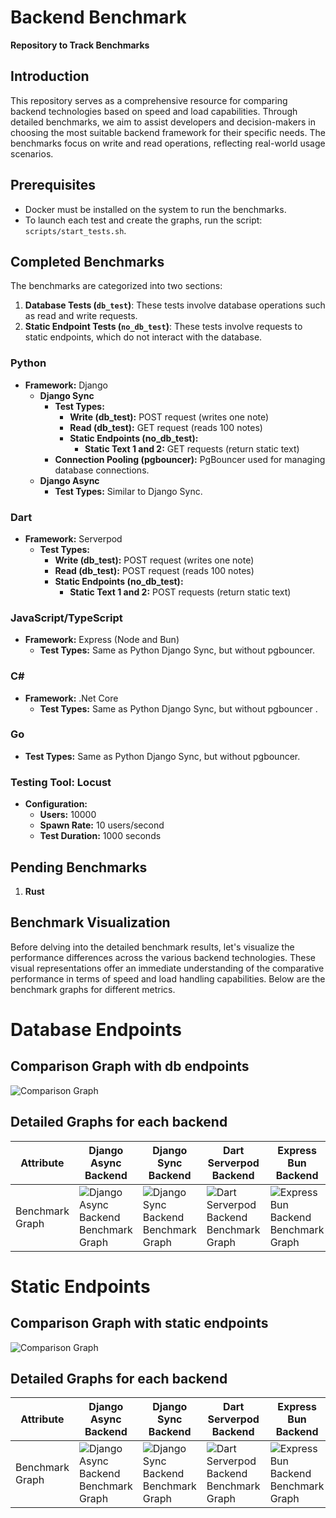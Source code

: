 # Backend Benchmark

**Repository to Track Benchmarks**

## Introduction

This repository serves as a comprehensive resource for comparing backend technologies based on speed and load capabilities. Through detailed benchmarks, we aim to assist developers and decision-makers in choosing the most suitable backend framework for their specific needs. The benchmarks focus on write and read operations, reflecting real-world usage scenarios.

## Prerequisites

- Docker must be installed on the system to run the benchmarks.
- To launch each test and create the graphs, run the script: `scripts/start_tests.sh`.


## Completed Benchmarks

The benchmarks are categorized into two sections:

1. **Database Tests (`db_test`)**: These tests involve database operations such as read and write requests.
2. **Static Endpoint Tests (`no_db_test`)**: These tests involve requests to static endpoints, which do not interact with the database.

### Python

- **Framework:** Django
  - **Django Sync**
    - **Test Types:**
      - **Write (db_test):** POST request (writes one note)
      - **Read (db_test):** GET request (reads 100 notes)
      - **Static Endpoints (no_db_test):**
        - **Static Text 1 and 2:** GET requests (return static text)
    - **Connection Pooling (pgbouncer):** PgBouncer used for managing database connections.
  - **Django Async**
    - **Test Types:** Similar to Django Sync.

### Dart

- **Framework:** Serverpod
  - **Test Types:**
    - **Write (db_test):** POST request (writes one note)
    - **Read (db_test):** POST request (reads 100 notes)
    - **Static Endpoints (no_db_test):**
      - **Static Text 1 and 2:** POST requests (return static text)

### JavaScript/TypeScript

- **Framework:** Express (Node and Bun)
  - **Test Types:** Same as Python Django Sync, but without pgbouncer.

### C#

- **Framework:** .Net Core
  - **Test Types:** Same as Python Django Sync, but without pgbouncer .

### Go

  - **Test Types:** Same as Python Django Sync, but without pgbouncer.

### Testing Tool: Locust

- **Configuration:**
  - **Users:** 10000
  - **Spawn Rate:** 10 users/second
  - **Test Duration:** 1000 seconds

## Pending Benchmarks

1. **Rust**

## Benchmark Visualization

Before delving into the detailed benchmark results, let's visualize the performance differences across the various backend technologies. These visual representations offer an immediate understanding of the comparative performance in terms of speed and load handling capabilities. Below are the benchmark graphs for different metrics.


# Database Endpoints

## Comparison Graph with db endpoints

![Comparison Graph](comparison_graph_db_test.png?v=1707433648)

## Detailed Graphs for each backend

| Attribute       | Django Async Backend                                                                                                | Django Sync Backend                                                                                               | Dart Serverpod Backend                                                                                            | Express Bun Backend                                                                                                   | Express Node Backend                                                                                                    | C# .NET Backend                                                                                            | Go Mux Backend                                                                                           |
| --------------- | ------------------------------------------------------------------------------------------------------------------- | ----------------------------------------------------------------------------------------------------------------- | ----------------------------------------------------------------------------------------------------------------- | --------------------------------------------------------------------------------------------------------------------- | ----------------------------------------------------------------------------------------------------------------------- | ---------------------------------------------------------------------------------------------------------- | -------------------------------------------------------------------------------------------------------- |
| Benchmark Graph | ![Django Async Backend Benchmark Graph](/backends/python/django-async/tests/results/db_test/graph.png?v=1707433648) | ![Django Sync Backend Benchmark Graph](/backends/python/django-sync/tests/results/db_test/graph.png?v=1707433648) | ![Dart Serverpod Backend Benchmark Graph](/backends/dart/server-pod/tests/results/db_test/graph.png?v=1707433648) | ![Express Bun Backend Benchmark Graph](/backends/javascript/express-bun/tests/results/db_test/graph.png?v=1707433648) | ![Express Node Backend Benchmark Graph](/backends/javascript/express-node/tests/results/db_test/graph.png?v=1707433648) | ![C# .NET Backend Benchmark Graph](/backends/c_sharp/dot-net/tests/results/db_test/graph.png?v=1707433648) | ![Go Mux Backend Benchmark Graph](/backends/go/mux/tests/results/db_test/graph.png?v=1707433648)          |

# Static Endpoints

## Comparison Graph with static endpoints

![Comparison Graph](comparison_graph_no_db_test.png?v=1707433648)

## Detailed Graphs for each backend

| Attribute       | Django Async Backend                                                                                                   | Django Sync Backend                                                                                                  | Dart Serverpod Backend                                                                                               | Express Bun Backend                                                                                                      | Express Node Backend                                                                                                       | C# .NET Backend                                                                                               | Go Mux Backend                                                                                              |
| --------------- | ---------------------------------------------------------------------------------------------------------------------- | -------------------------------------------------------------------------------------------------------------------- | -------------------------------------------------------------------------------------------------------------------- | ------------------------------------------------------------------------------------------------------------------------ | -------------------------------------------------------------------------------------------------------------------------- | ------------------------------------------------------------------------------------------------------------- | ----------------------------------------------------------------------------------------------------------- |
| Benchmark Graph | ![Django Async Backend Benchmark Graph](/backends/python/django-async/tests/results/no_db_test/graph.png?v=1707433648) | ![Django Sync Backend Benchmark Graph](/backends/python/django-sync/tests/results/no_db_test/graph.png?v=1707433648) | ![Dart Serverpod Backend Benchmark Graph](/backends/dart/server-pod/tests/results/no_db_test/graph.png?v=1707433648) | ![Express Bun Backend Benchmark Graph](/backends/javascript/express-bun/tests/results/no_db_test/graph.png?v=1707433648) | ![Express Node Backend Benchmark Graph](/backends/javascript/express-node/tests/results/no_db_test/graph.png?v=1707433648) | ![C# .NET Backend Benchmark Graph](/backends/c_sharp/dot-net/tests/results/no_db_test/graph.png?v=1707433648) | ![Go Mux Backend Benchmark Graph](/backends/go/mux/tests/results/no_db_test/graph.png?v=1707433648)       |

